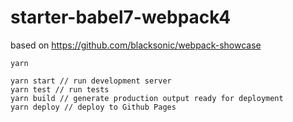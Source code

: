 # starter-babel7-webpack4

based on https://github.com/blacksonic/webpack-showcase

```
yarn

yarn start // run development server
yarn test // run tests
yarn build // generate production output ready for deployment
yarn deploy // deploy to Github Pages
```
